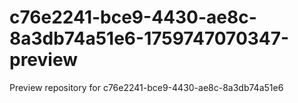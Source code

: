 # c76e2241-bce9-4430-ae8c-8a3db74a51e6-1759747070347-preview
Preview repository for c76e2241-bce9-4430-ae8c-8a3db74a51e6
